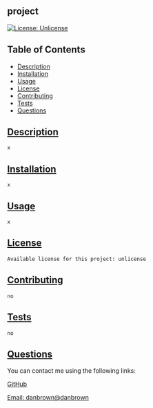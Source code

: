 
## project

[![License: Unlicense](https://img.shields.io/badge/license-Unlicense-blue.svg)](http://unlicense.org/)

## Table of Contents
  * [Description](#description)
  * [Installation](#installation)
  * [Usage](#usage)
  * [License](#license)
  * [Contributing](#contributing)
  * [Tests](#tests)
  * [Questions](#questions)

## [Description](#table-of-contents)
    x
## [Installation](#table-of-contents)
    x
## [Usage](#table-of-contents)
    x
## [License](#table-of-contents)
    Available license for this project: unlicense
## [Contributing](#table-of-contents)
    no
## [Tests](#table-of-contents)    
    no
## [Questions](#table-of-contents)

You can contact me using the following links:

[GitHub](https://github.com/danbrown)

[Email: danbrown@danbrown](mailto:danbrown@danbrown)
